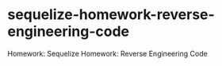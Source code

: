 # sequelize-homework-reverse-engineering-code
Homework: Sequelize Homework: Reverse Engineering Code

